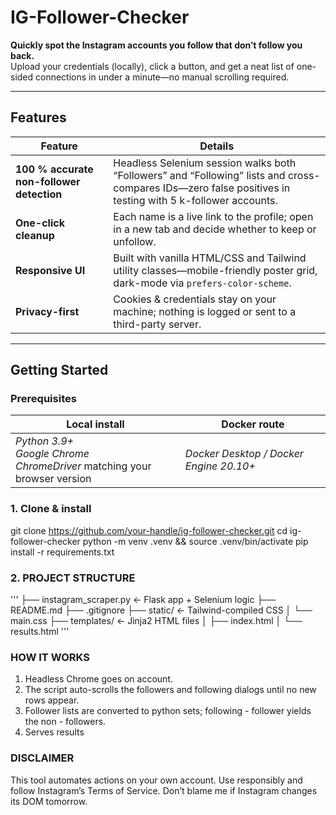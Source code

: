 # IG-Follower-Checker

**Quickly spot the Instagram accounts you follow that don’t follow you back.**  
Upload your credentials (locally), click a button, and get a neat list of one-sided connections in under a minute—no manual scrolling required.

---

##  Features
| Feature | Details |
|---------|---------|
| **100 % accurate non-follower detection** | Headless Selenium session walks both “Followers” and “Following” lists and cross-compares IDs—zero false positives in testing with 5 k-follower accounts. |
| **One-click cleanup** | Each name is a live link to the profile; open in a new tab and decide whether to keep or unfollow. |
| **Responsive UI** | Built with vanilla HTML/CSS and Tailwind utility classes—mobile-friendly poster grid, dark-mode via `prefers-color-scheme`. |
| **Privacy-first** | Cookies & credentials stay on your machine; nothing is logged or sent to a third-party server. |

---

##  Getting Started

### Prerequisites

| Local install | Docker route |
|---------------|--------------|
| *Python 3.9+*<br>*Google Chrome*<br>*ChromeDriver* matching your browser version | *Docker Desktop / Docker Engine 20.10+* |

### 1. Clone & install

git clone https://github.com/your-handle/ig-follower-checker.git
cd ig-follower-checker
python -m venv .venv && source .venv/bin/activate
pip install -r requirements.txt

### 2. PROJECT STRUCTURE
'''
├── instagram_scraper.py      ← Flask app + Selenium logic
├── README.md
├── .gitignore
├── static/                   ← Tailwind-compiled CSS
│   └── main.css
├── templates/                ← Jinja2 HTML files
│   ├── index.html
│   └── results.html
'''
### HOW IT WORKS
1. Headless Chrome goes on account.
2. The script auto-scrolls the followers and following dialogs until no new rows appear.
3. Follower lists are converted to python sets; following - follower yields the non - followers.
4. Serves results

### DISCLAIMER
This tool automates actions on your own account. Use responsibly and follow Instagram’s Terms of Service. Don’t blame me if Instagram changes its DOM tomorrow.


